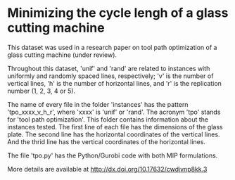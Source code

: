 # Minimizing the cycle lengh of a glass cutting machine

This dataset was used in a research paper on tool path optimization of a glass cutting machine (under review).

Throughout this dataset, 'unif' and 'rand' are related to instances with uniformly and randomly spaced lines, respectively; 'v' is the number of vertical lines, 'h' is the number of horizontal lines, and 'r' is the replication number (1, 2, 3, 4 or 5).

The name of every file in the folder 'instances' has the pattern 'tpo_xxxx_v_h_r', where 'xxxx' is 'unif' or 'rand'. The acronym 'tpo' stands for 'tool path optimization'.
This folder contains information about the instances tested. The first line of each file has the dimensions of the glass plate. The second line has the horizontal coordinates of the vertical lines. And the thrid line has the vertical coordinates of the horizontal lines.

The file 'tpo.py' has the Python/Gurobi code with both MIP formulations.

More details are available at http://dx.doi.org/10.17632/cwdjvnp8kk.3
